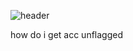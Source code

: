 ![header](https://capsule-render.vercel.app/api?type=waving&color=800080&height=150&section=header&text=happyskid&fontSize=90&stroke=808080&fontColor=f7f7f7)

how do i get acc unflagged

